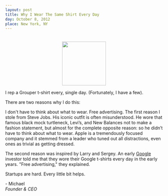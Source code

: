```yaml
---
layout: post
title: Why I Wear The Same Shirt Every Day
day: October 8, 2012
place: New York, NY
---
```


<div style="text-align: center; padding-top: 20px;"><img src="http://grouper-reef.s3.amazonaws.com/images/blog/shirt.png" height='140' /></div>

I rep a Grouper t-shirt every, single day. (Fortunately, I have a few).

There are two reasons why I do this:

I don't have to think about what to wear.
Free advertising.
The first reason I stole from Steve Jobs. His iconic outfit is often misunderstood. He wore that famous black mock turtleneck, Levi’s, and New Balances not to make a fashion statement, but almost for the complete opposite reason: so he didn’t have to think about what to wear. Apple is a tremendously focused company and it stemmed from a leader who tuned out all distractions, even ones as trivial as getting dressed.

The second reason was inspired by Larry and Sergey. An early [Google](http://google.com) investor told me that they wore their Google t-shirts every day in the early years. "Free advertising," they explained.

Startups are hard. Every little bit helps.

\- Michael   
_Founder & CEO_
